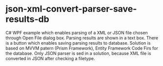 # json-xml-convert-parser-save-results-db
C# WPF example which enables parsing of a XML or JSON file chosen through Open File dialog box. Parsing results are shown in a text box. There is a button which enables saving parsing results to database. Solution is based on MVVM patern (Prism Framework), Entity Framework Code Firs for the database. Only JSON parser is sed in a solution, because XML file is converted in JSON after checking a filetype.
